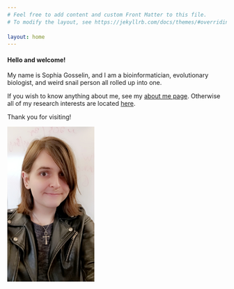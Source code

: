```yaml
---
# Feel free to add content and custom Front Matter to this file.
# To modify the layout, see https://jekyllrb.com/docs/themes/#overriding-theme-defaults

layout: home
---
```


#### Hello and welcome! 

My name is Sophia Gosselin, and I am a bioinformatician, evolutionary biologist, and weird snail person all rolled up into one. 

If you wish to know anything about me, see my [about me page](/about.md). Otherwise all of my research interests are located [here](/research.md).

Thank you for visiting!

<img src="images\headshot.jpg" alt="drawing" style="width:200px;"/>

